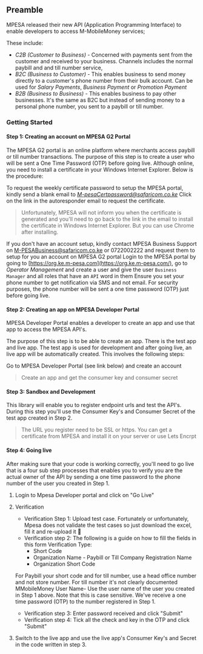 ## Preamble

MPESA released their new API (Application Programming Interface) to enable developers to access M-MobileMoney services; 

These include: 
* _C2B (Customer to Business)_ - Concerned with payments sent from the customer and received to your business. Channels includes  the normal paybill and and till number service, 
* _B2C (Business to Customer)_ - This enables business to send money directly to a customer's phone number from their bulk account. Can be used for *Salary Payments*, *Business Payment* or *Promotion Payment* 
* _B2B (Business to Business)_ - This enables business to pay other businesses. It's the same as B2C but instead of sending money to a personal phone number, you sent to a paybill or till number. 

### Getting Started

#### Step 1: Creating an account on MPESA G2 Portal
The MPESA G2 portal is an online platform where merchants access paybill or till number transactions. The purpose of this step is to create a user who will be sent a One Time Password (OTP) before going live. Although online, you need to install a certificate in your Windows Internet Explorer. Below is the procedure:

To request the weekly certificate password to setup the MPESA portal, kindly send a blank email to *M-pesaCertpassword@safaricom.co.ke*
Click on the link in the autoresponder email to request the certificate. 

> Unfortunately, MPESA will not inform you when the certificate is generated and you'll need to go back to the link in the email to install the certificate in Windows Internet Explorer. But you can use Chrome after installing. 

If you don't have an account setup, kindly contact MPESA Business Support on M-PESABusiness@safaricom.co.ke or 0722002222 and request them to setup for you an account on MPESA G2 portal
Login to the MPESA portal by going to [https://org.ke.m-pesa.com](https://org.ke.m-pesa.com/), go to  *Operator Management* and create a user and give the user `Business Manager` and all roles that have an `API` word in them
Ensure you set your phone number to get notification via SMS and not email. For security purposes, the phone number will be sent a one time password (OTP) just before going live. 

#### Step 2: Creating an app on MPESA Developer Portal 
MPESA Developer Portal enables a developer to create an app and use that app to access the MPESA API's.

The purpose of this step is to be able to create an app. There is the test app and live app. The test app is used for development and after going live, an live app will be automatically created. This involves the following steps: 

Go to MPESA Developer Portal (see link below) and create an account

> Create an app and get the consumer key and consumer secret

#### Step 3: Sandbox and Development
This library will enable you to register endpoint urls and test the API's.
 During this step you'll use the Consumer Key's and Consumer Secret of the test app created in Step 2. 
 >The URL you register need to be SSL or https. You can get a certificate from MPESA and install it on your server or use Lets Encrpt 


#### Step 4: Going live 
After making sure that your code is working correctly, you'll need to go live that is a four sub step processes that enables you to verify you are the actual owner of the API by sending a one time password to the phone number of the user you created in Step 1. 

1. Login to Mpesa Developer portal and click on "Go Live"
2. Verification
    - Verification Step 1: Upload test case. Fortunately or unfortunately, Mpesa does not validate the test cases so just download the excel, fill it and re-upload it :slightly_smiling_face: 
    - Verification step 2: The following is a guide on how to fill the fields in this form
     Verification Type: 
        - Short Code
        - Organization Name - Paybill or Till Company Registration Name
        - Organization Short Code 
        
    For Paybill your short code and for till number, use a head office number and not store number. For till number it's not clearly documented
    MMobileMoney User Name- Use the user name of the user you created in Step 1 above. Note that this is case sensitive.
    We've receive a one time password (OTP) to the number registered in Step 1. 
    - Verification step 3: Enter password received and click "Submit"
    - Verification step 4: Tick all the check and key in the OTP and click "Submit"

3. Switch to the live app and use the live app's Consumer Key's and Secret in the code written in step 3. 
